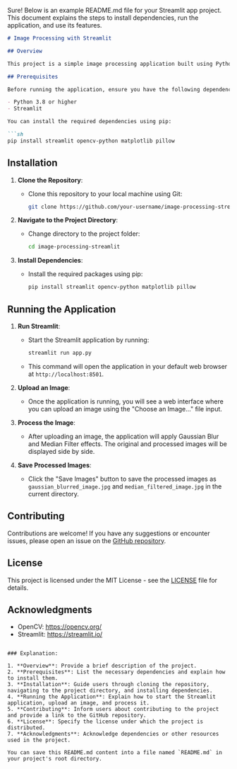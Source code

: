 Sure! Below is an example README.md file for your Streamlit app project. This document explains the steps to install dependencies, run the application, and use its features.

```markdown
# Image Processing with Streamlit

## Overview

This project is a simple image processing application built using Python and Streamlit. It allows users to upload an image, apply Gaussian Blur and Median Filter effects, and view the processed images. The application is powered by an `ImageProcessor` class that handles image loading, processing, and displaying.

## Prerequisites

Before running the application, ensure you have the following dependencies installed:

- Python 3.8 or higher
- Streamlit

You can install the required dependencies using pip:

```sh
pip install streamlit opencv-python matplotlib pillow
```

## Installation

1. **Clone the Repository**:
   - Clone this repository to your local machine using Git:

     ```sh
     git clone https://github.com/your-username/image-processing-streamlit.git
     ```

2. **Navigate to the Project Directory**:
   - Change directory to the project folder:

     ```sh
     cd image-processing-streamlit
     ```

3. **Install Dependencies**:
   - Install the required packages using pip:

     ```sh
     pip install streamlit opencv-python matplotlib pillow
     ```

## Running the Application

1. **Run Streamlit**:
   - Start the Streamlit application by running:

     ```sh
     streamlit run app.py
     ```

   - This command will open the application in your default web browser at `http://localhost:8501`.

2. **Upload an Image**:
   - Once the application is running, you will see a web interface where you can upload an image using the "Choose an Image..." file input.

3. **Process the Image**:
   - After uploading an image, the application will apply Gaussian Blur and Median Filter effects. The original and processed images will be displayed side by side.

4. **Save Processed Images**:
   - Click the "Save Images" button to save the processed images as `gaussian_blurred_image.jpg` and `median_filtered_image.jpg` in the current directory.

## Contributing

Contributions are welcome! If you have any suggestions or encounter issues, please open an issue on the [GitHub repository](https://github.com/your-username/image-processing-streamlit).

## License

This project is licensed under the MIT License - see the [LICENSE](LICENSE) file for details.

## Acknowledgments

- OpenCV: https://opencv.org/
- Streamlit: https://streamlit.io/

```

### Explanation:

1. **Overview**: Provide a brief description of the project.
2. **Prerequisites**: List the necessary dependencies and explain how to install them.
3. **Installation**: Guide users through cloning the repository, navigating to the project directory, and installing dependencies.
4. **Running the Application**: Explain how to start the Streamlit application, upload an image, and process it.
5. **Contributing**: Inform users about contributing to the project and provide a link to the GitHub repository.
6. **License**: Specify the license under which the project is distributed.
7. **Acknowledgments**: Acknowledge dependencies or other resources used in the project.

You can save this README.md content into a file named `README.md` in your project's root directory.
